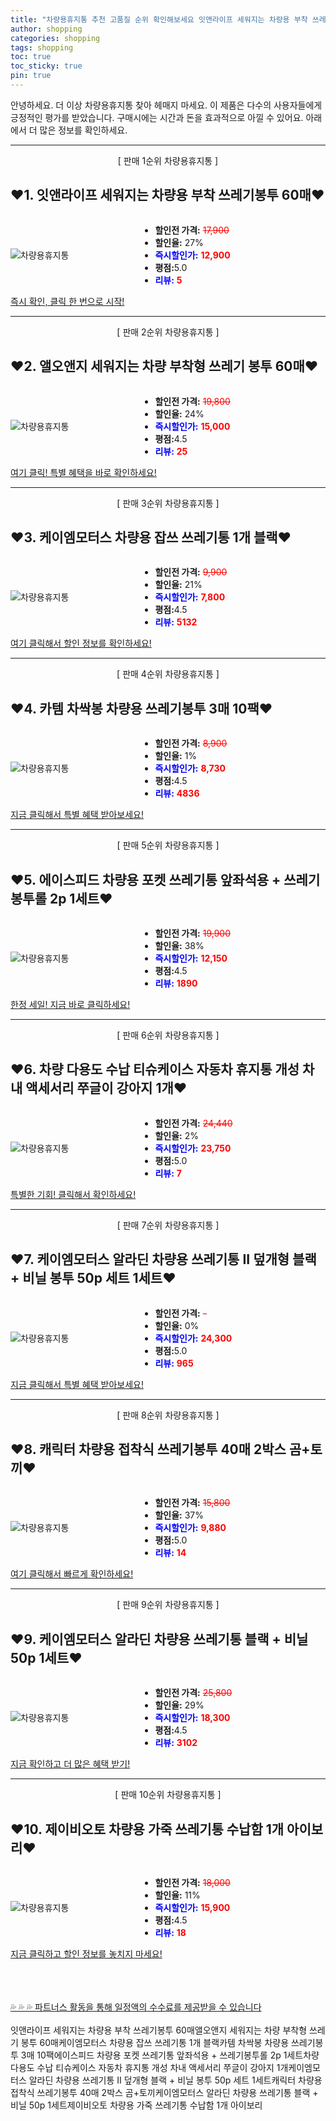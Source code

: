 ```yaml
---
title: "차량용휴지통 추천 고품질 순위 확인해보세요 잇앤라이프 세워지는 차량용 부착 쓰레기봉투"
author: shopping
categories: shopping
tags: shopping
toc: true
toc_sticky: true
pin: true
---
```

안녕하세요. 더 이상 차량용휴지통 찾아 헤매지 마세요. 이 제품은 다수의 사용자들에게 긍정적인 평가를 받았습니다. 구매시에는 시간과 돈을 효과적으로 아낄 수 있어요. 아래에서 더 많은 정보를 확인하세요.

---
<p class="toplist" style="margin: 0 auto; display: block; width: fit-content;">[ 판매 1순위 차량용휴지통 ]</p>

<h2><strong>❤️1. 잇앤라이프 세워지는 차량용 부착 쓰레기봉투 60매❤️</strong></h2>

<div style="display: flex; align-items: center;">
    <div style="flex: 0.4;">
        <img src="https://thumbnail9.coupangcdn.com/thumbnails/remote/230x230ex/image/vendor_inventory/aac6/3f019a046c50726957a72057d1782e955185947b886b12a8b0e09cce215a.jpg" alt="차량용휴지통" style="max-width: 100%;">
    </div>
    <div style="flex: 0.6; margin-left: 10px;">
        <ul>
            <li><strong>할인전 가격:</strong> <del style="color: red;">17,900</del></li>
            <li><strong>할인율:</strong> 27%</li>
            <li><span style='color:blue'><strong>즉시할인가:</strong></span> <span style='color:red'><strong>12,900</strong></span></li>
            <li><strong>평점:</strong>5.0</li>
            <li><span style='color:blue'><strong>리뷰:</strong></span> <span style='color:red'><strong>5</strong></span></li>
        </ul>
    </div>
</div>
<div class="center">
    <a href="https://selin100587001.github.io?lptag=AF9450613&subid=githubio&pageKey=8222505280&traceid=V0-153&itemId=23638553824&vendorItemId=90664320002" class="myButton">
        즉시 확인, 클릭 한 번으로 시작!
    </a>
</div>


---
<p class="toplist" style="margin: 0 auto; display: block; width: fit-content;">[ 판매 2순위 차량용휴지통 ]</p>

<h2><strong>❤️2. 앨오앤지 세워지는 차량 부착형 쓰레기 봉투 60매❤️</strong></h2>

<div style="display: flex; align-items: center;">
    <div style="flex: 0.4;">
        <img src="https://thumbnail6.coupangcdn.com/thumbnails/remote/230x230ex/image/vendor_inventory/a4fb/7ffa964e4238fe132a939538ad8ac7ad683e554add9fc8facdd05f31e7b0.png" alt="차량용휴지통" style="max-width: 100%;">
    </div>
    <div style="flex: 0.6; margin-left: 10px;">
        <ul>
            <li><strong>할인전 가격:</strong> <del style="color: red;">19,800</del></li>
            <li><strong>할인율:</strong> 24%</li>
            <li><span style='color:blue'><strong>즉시할인가:</strong></span> <span style='color:red'><strong>15,000</strong></span></li>
            <li><strong>평점:</strong>4.5</li>
            <li><span style='color:blue'><strong>리뷰:</strong></span> <span style='color:red'><strong>25</strong></span></li>
        </ul>
    </div>
</div>
<div class="center">
    <a href="https://selin100587001.github.io?lptag=AF9450613&subid=githubio&pageKey=7911474378&traceid=V0-153&itemId=21708522466&vendorItemId=88776109343" class="myButton">
        여기 클릭! 특별 혜택을 바로 확인하세요!
    </a>
</div>


---
<p class="toplist" style="margin: 0 auto; display: block; width: fit-content;">[ 판매 3순위 차량용휴지통 ]</p>

<h2><strong>❤️3. 케이엠모터스 차량용 잡쓰 쓰레기통 1개 블랙❤️</strong></h2>

<div style="display: flex; align-items: center;">
    <div style="flex: 0.4;">
        <img src="https://thumbnail9.coupangcdn.com/thumbnails/remote/230x230ex/image/retail/images/14037299512193226-8af442ab-b4ad-4277-877d-45b6827a2ccd.jpg" alt="차량용휴지통" style="max-width: 100%;">
    </div>
    <div style="flex: 0.6; margin-left: 10px;">
        <ul>
            <li><strong>할인전 가격:</strong> <del style="color: red;">9,900</del></li>
            <li><strong>할인율:</strong> 21%</li>
            <li><span style='color:blue'><strong>즉시할인가:</strong></span> <span style='color:red'><strong>7,800</strong></span></li>
            <li><strong>평점:</strong>4.5</li>
            <li><span style='color:blue'><strong>리뷰:</strong></span> <span style='color:red'><strong>5132</strong></span></li>
        </ul>
    </div>
</div>
<div class="center">
    <a href="https://selin100587001.github.io?lptag=AF9450613&subid=githubio&pageKey=7584313575&traceid=V0-153&itemId=20027257348&vendorItemId=3000048810" class="myButton">
        여기 클릭해서 할인 정보를 확인하세요!
    </a>
</div>


---
<p class="toplist" style="margin: 0 auto; display: block; width: fit-content;">[ 판매 4순위 차량용휴지통 ]</p>

<h2><strong>❤️4. 카템 차싹봉 차량용 쓰레기봉투 3매 10팩❤️</strong></h2>

<div style="display: flex; align-items: center;">
    <div style="flex: 0.4;">
        <img src="https://thumbnail6.coupangcdn.com/thumbnails/remote/230x230ex/image/retail/images/3739820704839878-2391d870-c129-46d7-86f7-ee1a47af9c36.jpg" alt="차량용휴지통" style="max-width: 100%;">
    </div>
    <div style="flex: 0.6; margin-left: 10px;">
        <ul>
            <li><strong>할인전 가격:</strong> <del style="color: red;">8,900</del></li>
            <li><strong>할인율:</strong> 1%</li>
            <li><span style='color:blue'><strong>즉시할인가:</strong></span> <span style='color:red'><strong>8,730</strong></span></li>
            <li><strong>평점:</strong>4.5</li>
            <li><span style='color:blue'><strong>리뷰:</strong></span> <span style='color:red'><strong>4836</strong></span></li>
        </ul>
    </div>
</div>
<div class="center">
    <a href="https://selin100587001.github.io?lptag=AF9450613&subid=githubio&pageKey=1836810994&traceid=V0-153&itemId=3123157573&vendorItemId=71110851741" class="myButton">
        지금 클릭해서 특별 혜택 받아보세요!
    </a>
</div>


---
<p class="toplist" style="margin: 0 auto; display: block; width: fit-content;">[ 판매 5순위 차량용휴지통 ]</p>

<h2><strong>❤️5. 에이스피드 차량용 포켓 쓰레기통 앞좌석용 + 쓰레기봉투롤 2p 1세트❤️</strong></h2>

<div style="display: flex; align-items: center;">
    <div style="flex: 0.4;">
        <img src="https://thumbnail6.coupangcdn.com/thumbnails/remote/230x230ex/image/retail/images/757856615161779-4e62208d-c78b-48a1-b873-c3d90e8ea086.jpg" alt="차량용휴지통" style="max-width: 100%;">
    </div>
    <div style="flex: 0.6; margin-left: 10px;">
        <ul>
            <li><strong>할인전 가격:</strong> <del style="color: red;">19,900</del></li>
            <li><strong>할인율:</strong> 38%</li>
            <li><span style='color:blue'><strong>즉시할인가:</strong></span> <span style='color:red'><strong>12,150</strong></span></li>
            <li><strong>평점:</strong>4.5</li>
            <li><span style='color:blue'><strong>리뷰:</strong></span> <span style='color:red'><strong>1890</strong></span></li>
        </ul>
    </div>
</div>
<div class="center">
    <a href="https://selin100587001.github.io?lptag=AF9450613&subid=githubio&pageKey=6790802703&traceid=V0-153&itemId=15998205893&vendorItemId=4690394913" class="myButton">
        한정 세일! 지금 바로 클릭하세요!
    </a>
</div>


---
<p class="toplist" style="margin: 0 auto; display: block; width: fit-content;">[ 판매 6순위 차량용휴지통 ]</p>

<h2><strong>❤️6. 차량 다용도 수납 티슈케이스 자동차 휴지통 개성 차내 액세서리 쭈글이 강아지 1개❤️</strong></h2>

<div style="display: flex; align-items: center;">
    <div style="flex: 0.4;">
        <img src="https://thumbnail7.coupangcdn.com/thumbnails/remote/230x230ex/image/vendor_inventory/e5e1/8069390be42b5938b71544ae05751bd9ee1fce388825e6577c7991956ebf.jpeg" alt="차량용휴지통" style="max-width: 100%;">
    </div>
    <div style="flex: 0.6; margin-left: 10px;">
        <ul>
            <li><strong>할인전 가격:</strong> <del style="color: red;">24,440</del></li>
            <li><strong>할인율:</strong> 2%</li>
            <li><span style='color:blue'><strong>즉시할인가:</strong></span> <span style='color:red'><strong>23,750</strong></span></li>
            <li><strong>평점:</strong>5.0</li>
            <li><span style='color:blue'><strong>리뷰:</strong></span> <span style='color:red'><strong>7</strong></span></li>
        </ul>
    </div>
</div>
<div class="center">
    <a href="https://selin100587001.github.io?lptag=AF9450613&subid=githubio&pageKey=8019918832&traceid=V0-153&itemId=22408979280&vendorItemId=90478385081" class="myButton">
        특별한 기회! 클릭해서 확인하세요!
    </a>
</div>


---
<p class="toplist" style="margin: 0 auto; display: block; width: fit-content;">[ 판매 7순위 차량용휴지통 ]</p>

<h2><strong>❤️7. 케이엠모터스 알라딘 차량용 쓰레기통 II 덮개형 블랙 + 비닐 봉투 50p 세트 1세트❤️</strong></h2>

<div style="display: flex; align-items: center;">
    <div style="flex: 0.4;">
        <img src="https://thumbnail9.coupangcdn.com/thumbnails/remote/230x230ex/image/retail/images/2020/04/29/16/4/e273c648-f38d-4fa7-9789-ff6f4c4f4937.jpg" alt="차량용휴지통" style="max-width: 100%;">
    </div>
    <div style="flex: 0.6; margin-left: 10px;">
        <ul>
            <li><strong>할인전 가격:</strong> <del style="color: red;">-</del></li>
            <li><strong>할인율:</strong> 0%</li>
            <li><span style='color:blue'><strong>즉시할인가:</strong></span> <span style='color:red'><strong>24,300</strong></span></li>
            <li><strong>평점:</strong>5.0</li>
            <li><span style='color:blue'><strong>리뷰:</strong></span> <span style='color:red'><strong>965</strong></span></li>
        </ul>
    </div>
</div>
<div class="center">
    <a href="https://selin100587001.github.io?lptag=AF9450613&subid=githubio&pageKey=1524187655&traceid=V0-153&itemId=2615244253&vendorItemId=70606290004" class="myButton">
        지금 클릭해서 특별 혜택 받아보세요!
    </a>
</div>


---
<p class="toplist" style="margin: 0 auto; display: block; width: fit-content;">[ 판매 8순위 차량용휴지통 ]</p>

<h2><strong>❤️8. 캐릭터 차량용 접착식 쓰레기봉투 40매 2박스 곰+토끼❤️</strong></h2>

<div style="display: flex; align-items: center;">
    <div style="flex: 0.4;">
        <img src="https://thumbnail9.coupangcdn.com/thumbnails/remote/230x230ex/image/vendor_inventory/9d7e/4b4686e77c5cb3cf61f7f8bd91e082f66c99e15a0b3aa2de76f020b6ca0b.jpg" alt="차량용휴지통" style="max-width: 100%;">
    </div>
    <div style="flex: 0.6; margin-left: 10px;">
        <ul>
            <li><strong>할인전 가격:</strong> <del style="color: red;">15,800</del></li>
            <li><strong>할인율:</strong> 37%</li>
            <li><span style='color:blue'><strong>즉시할인가:</strong></span> <span style='color:red'><strong>9,880</strong></span></li>
            <li><strong>평점:</strong>5.0</li>
            <li><span style='color:blue'><strong>리뷰:</strong></span> <span style='color:red'><strong>14</strong></span></li>
        </ul>
    </div>
</div>
<div class="center">
    <a href="https://selin100587001.github.io?lptag=AF9450613&subid=githubio&pageKey=7994364281&traceid=V0-153&itemId=22231665469&vendorItemId=89522911998" class="myButton">
        여기 클릭해서 빠르게 확인하세요!
    </a>
</div>


---
<p class="toplist" style="margin: 0 auto; display: block; width: fit-content;">[ 판매 9순위 차량용휴지통 ]</p>

<h2><strong>❤️9. 케이엠모터스 알라딘 차량용 쓰레기통 블랙 + 비닐 50p 1세트❤️</strong></h2>

<div style="display: flex; align-items: center;">
    <div style="flex: 0.4;">
        <img src="https://thumbnail6.coupangcdn.com/thumbnails/remote/230x230ex/image/product/image/vendoritem/2018/10/24/3581329229/da2bb851-11cd-49f9-b25c-c09d1536daa8.jpg" alt="차량용휴지통" style="max-width: 100%;">
    </div>
    <div style="flex: 0.6; margin-left: 10px;">
        <ul>
            <li><strong>할인전 가격:</strong> <del style="color: red;">25,800</del></li>
            <li><strong>할인율:</strong> 29%</li>
            <li><span style='color:blue'><strong>즉시할인가:</strong></span> <span style='color:red'><strong>18,300</strong></span></li>
            <li><strong>평점:</strong>4.5</li>
            <li><span style='color:blue'><strong>리뷰:</strong></span> <span style='color:red'><strong>3102</strong></span></li>
        </ul>
    </div>
</div>
<div class="center">
    <a href="https://selin100587001.github.io?lptag=AF9450613&subid=githubio&pageKey=70929835&traceid=V0-153&itemId=236892115&vendorItemId=3581329229" class="myButton">
        지금 확인하고 더 많은 혜택 받기!
    </a>
</div>


---
<p class="toplist" style="margin: 0 auto; display: block; width: fit-content;">[ 판매 10순위 차량용휴지통 ]</p>

<h2><strong>❤️10. 제이비오토 차량용 가죽 쓰레기통 수납함 1개 아이보리❤️</strong></h2>

<div style="display: flex; align-items: center;">
    <div style="flex: 0.4;">
        <img src="https://thumbnail7.coupangcdn.com/thumbnails/remote/230x230ex/image/vendor_inventory/c4c9/4da122d8b06dfa547456243b581620a3b9c6a9708e7716315830a2456293.png" alt="차량용휴지통" style="max-width: 100%;">
    </div>
    <div style="flex: 0.6; margin-left: 10px;">
        <ul>
            <li><strong>할인전 가격:</strong> <del style="color: red;">18,000</del></li>
            <li><strong>할인율:</strong> 11%</li>
            <li><span style='color:blue'><strong>즉시할인가:</strong></span> <span style='color:red'><strong>15,900</strong></span></li>
            <li><strong>평점:</strong>4.5</li>
            <li><span style='color:blue'><strong>리뷰:</strong></span> <span style='color:red'><strong>18</strong></span></li>
        </ul>
    </div>
</div>
<div class="center">
    <a href="https://selin100587001.github.io?lptag=AF9450613&subid=githubio&pageKey=7892585359&traceid=V0-153&itemId=21612145631&vendorItemId=88674207114" class="myButton">
        지금 클릭하고 할인 정보를 놓치지 마세요!
    </a>
</div>

<br><br><br>[💦 💦 💦 파트너스 활동을 통해 일정액의 수수료를 제공받을 수 있습니다](https://link.coupang.com/a/bcpT2c)<br><br>잇앤라이프 세워지는 차량용 부착 쓰레기봉투 60매앨오앤지 세워지는 차량 부착형 쓰레기 봉투 60매케이엠모터스 차량용 잡쓰 쓰레기통 1개 블랙카템 차싹봉 차량용 쓰레기봉투 3매 10팩에이스피드 차량용 포켓 쓰레기통 앞좌석용 + 쓰레기봉투롤 2p 1세트차량 다용도 수납 티슈케이스 자동차 휴지통 개성 차내 액세서리 쭈글이 강아지 1개케이엠모터스 알라딘 차량용 쓰레기통 II 덮개형 블랙 + 비닐 봉투 50p 세트 1세트캐릭터 차량용 접착식 쓰레기봉투 40매 2박스 곰+토끼케이엠모터스 알라딘 차량용 쓰레기통 블랙 + 비닐 50p 1세트제이비오토 차량용 가죽 쓰레기통 수납함 1개 아이보리